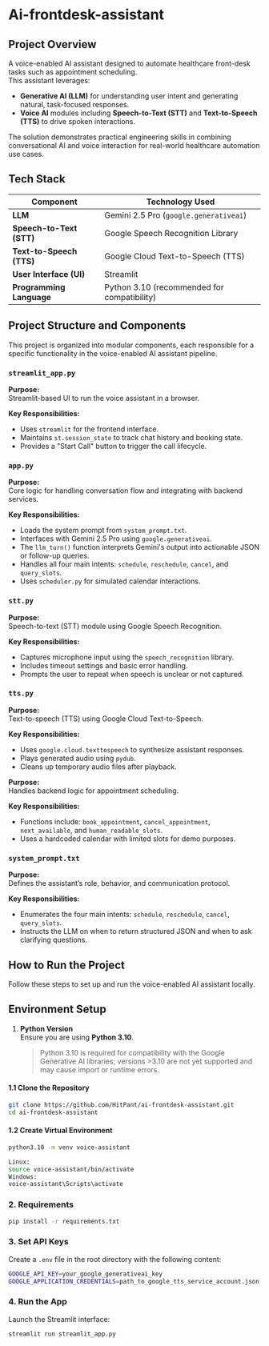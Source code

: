 # Ai-frontdesk-assistant


## Project Overview

A voice-enabled AI assistant designed to automate healthcare front-desk tasks such as appointment scheduling.  
This assistant leverages:

- **Generative AI (LLM)** for understanding user intent and generating natural, task-focused responses.
- **Voice AI** modules including **Speech-to-Text (STT)** and **Text-to-Speech (TTS)** to drive spoken interactions.

The solution demonstrates practical engineering skills in combining conversational AI and voice interaction for real-world healthcare automation use cases.


## Tech Stack

| Component             | Technology Used                      |
|-----------------------|--------------------------------------|
| **LLM**               | Gemini 2.5 Pro (`google.generativeai`) |
| **Speech-to-Text (STT)** | Google Speech Recognition Library     |
| **Text-to-Speech (TTS)** | Google Cloud Text-to-Speech (TTS)     |
| **User Interface (UI)**  | Streamlit                           |
| **Programming Language** | Python 3.10 (recommended for compatibility) |



## Project Structure and Components

This project is organized into modular components, each responsible for a specific functionality in the voice-enabled AI assistant pipeline.

### `streamlit_app.py`
**Purpose:**  
Streamlit-based UI to run the voice assistant in a browser.

**Key Responsibilities:**
- Uses `streamlit` for the frontend interface.
- Maintains `st.session_state` to track chat history and booking state.
- Provides a "Start Call" button to trigger the call lifecycle.


### `app.py`
**Purpose:**  
Core logic for handling conversation flow and integrating with backend services.

**Key Responsibilities:**
- Loads the system prompt from `system_prompt.txt`.
- Interfaces with Gemini 2.5 Pro using `google.generativeai`.
- The `llm_turn()` function interprets Gemini's output into actionable JSON or follow-up queries.
- Handles all four main intents: `schedule`, `reschedule`, `cancel`, and `query_slots`.
- Uses `scheduler.py` for simulated calendar interactions.


### `stt.py`
**Purpose:**  
Speech-to-text (STT) module using Google Speech Recognition.

**Key Responsibilities:**
- Captures microphone input using the `speech_recognition` library.
- Includes timeout settings and basic error handling.
- Prompts the user to repeat when speech is unclear or not captured.


### `tts.py`
**Purpose:**  
Text-to-speech (TTS) using Google Cloud Text-to-Speech.

**Key Responsibilities:**
- Uses `google.cloud.texttospeech` to synthesize assistant responses.
- Plays generated audio using `pydub`.
- Cleans up temporary audio files after playback.


**Purpose:**  
Handles backend logic for appointment scheduling.

**Key Responsibilities:**
- Functions include: `book_appointment`, `cancel_appointment`, `next_available`, and `human_readable_slots`.
- Uses a hardcoded calendar with limited slots for demo purposes.


### `system_prompt.txt`
**Purpose:**  
Defines the assistant’s role, behavior, and communication protocol.

**Key Responsibilities:**
- Enumerates the four main intents: `schedule`, `reschedule`, `cancel`, `query_slots`.
- Instructs the LLM on when to return structured JSON and when to ask clarifying questions.


## How to Run the Project

Follow these steps to set up and run the voice-enabled AI assistant locally.


## Environment Setup

1. **Python Version**  
   Ensure you are using **Python 3.10**.  
   > Python 3.10 is required for compatibility with the Google Generative AI libraries; versions >3.10 are not yet supported and may cause import or runtime errors.
#### 1.1 Clone the Repository

```bash
git clone https://github.com/HitPant/ai-frontdesk-assistant.git
cd ai-frontdesk-assistant
```

#### 1.2 Create Virtual Environment

```bash
python3.10 -m venv voice-assistant

Linux:
source voice-assistant/bin/activate
Windows:
voice-assistant\Scripts\activate
```
### 2. Requirements
```bash
pip install -r requirements.txt
```

### 3. Set API Keys

Create a `.env` file in the root directory with the following content:
```bash
GOOGLE_API_KEY=your_google_generativeai_key  
GOOGLE_APPLICATION_CREDENTIALS=path_to_google_tts_service_account.json
```

### 4. Run the App
Launch the Streamlit interface:
```bash
streamlit run streamlit_app.py
```

